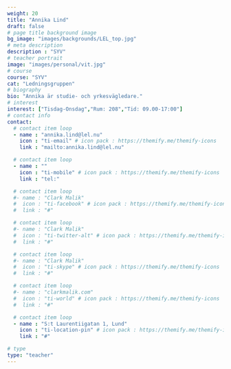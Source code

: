 ```yaml
---
weight: 20
title: "Annika Lind"
draft: false
# page title background image
bg_image: "images/backgrounds/LEL_top.jpg"
# meta description
description : "SYV"
# teacher portrait
image: "images/personal/vit.jpg"
# course
course: "SYV"
cat: "Ledningsgruppen"
# biography
bio: "Annika är studie- och yrkesvägledare."
# interest
interest: ["Tisdag-Onsdag","Rum: 208","Tid: 09.00-17:00"]
# contact info
contact:
  # contact item loop
  - name : "annika.lind@lel.nu"
    icon : "ti-email" # icon pack : https://themify.me/themify-icons
    link : "mailto:annika.lind@lel.nu"

  # contact item loop
  - name : ""
    icon : "ti-mobile" # icon pack : https://themify.me/themify-icons
    link : "tel:"

  # contact item loop
  #- name : "Clark Malik"
  #  icon : "ti-facebook" # icon pack : https://themify.me/themify-icons
  #  link : "#"

  # contact item loop
  #- name : "Clark Malik"
  #  icon : "ti-twitter-alt" # icon pack : https://themify.me/themify-icons
  #  link : "#"

  # contact item loop
  #- name : "Clark Malik"
  #  icon : "ti-skype" # icon pack : https://themify.me/themify-icons
  #  link : "#"

  # contact item loop
  #- name : "clarkmalik.com"
  #  icon : "ti-world" # icon pack : https://themify.me/themify-icons
  #  link : "#"

  # contact item loop
  - name : "S:t Laurentiigatan 1, Lund"
    icon : "ti-location-pin" # icon pack : https://themify.me/themify-icons
    link : "#"

# type
type: "teacher"
---
```

